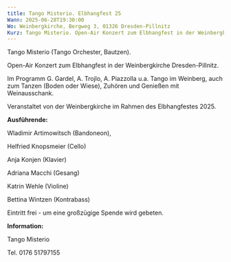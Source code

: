 ```yaml
---
title: Tango Misterio. Elbhangfest 25
Wann: 2025-06-28T19:30:00
Wo: Weinbergkirche, Bergweg 3, 01326 Dresden-Pillnitz
Kurz: Tango Misterio. Open-Air Konzert zum Elbhangfest in der Weinbergkirche Dresden-Pillnitz. Bandoneon Wladimir Artimowitsch
---
```


Tango Misterio (Tango Orchester, Bautzen).

Open-Air Konzert zum Elbhangfest in der Weinbergkirche Dresden-Pillnitz.

Im Programm G. Gardel, A. Trojlo, A. Piazzolla u.a. 
Tango im Weinberg, auch zum Tanzen (Boden oder Wiese), Zuhören und Genießen mit Weinausschank.

Veranstaltet von der Weinbergkirche im Rahmen des Elbhangfestes 2025. 


**Ausführende:**


Wladimir Artimowitsch (Bandoneon), 

Helfried Knopsmeier (Cello)

Anja Konjen (Klavier)

Adriana Macchi (Gesang)

Katrin Wehle (Violine)

Bettina Wintzen (Kontrabass)

Eintritt frei - um eine großzügige Spende wird gebeten. 


**Information:**


Tango Misterio

Tel. 0176 51797155
